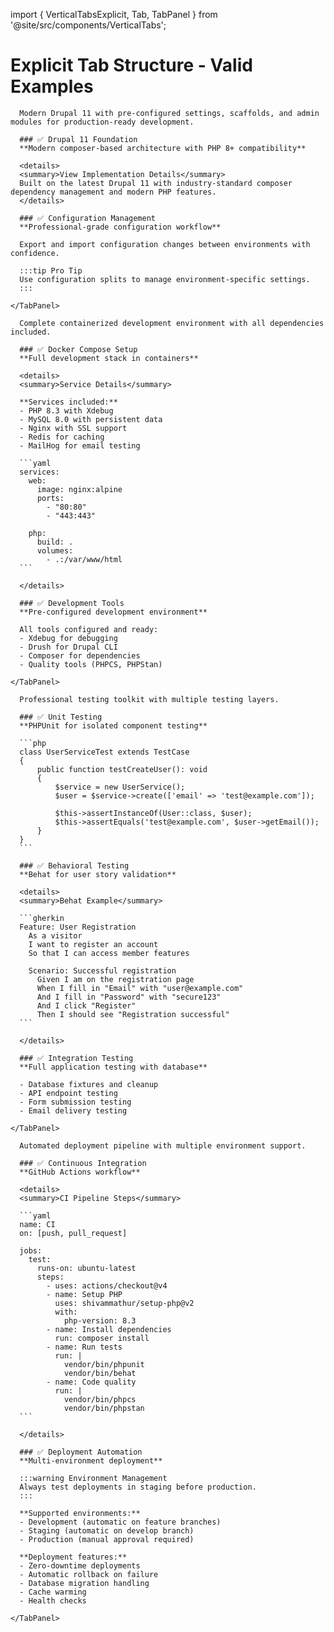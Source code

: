 import { VerticalTabsExplicit, Tab, TabPanel } from '@site/src/components/VerticalTabs';

# Explicit Tab Structure - Valid Examples

<VerticalTabsExplicit>
  <Tab icon="💧" title="Drupal Foundation" description="Core Drupal platform" badge="Platform">
    <TabPanel>
      
      Modern Drupal 11 with pre-configured settings, scaffolds, and admin modules for production-ready development.

      ### ✅ Drupal 11 Foundation
      **Modern composer-based architecture with PHP 8+ compatibility**

      <details>
      <summary>View Implementation Details</summary>
      Built on the latest Drupal 11 with industry-standard composer dependency management and modern PHP features.
      </details>

      ### ✅ Configuration Management
      **Professional-grade configuration workflow**

      Export and import configuration changes between environments with confidence.

      :::tip Pro Tip
      Use configuration splits to manage environment-specific settings.
      :::

    </TabPanel>
  </Tab>

  <Tab icon="🐳" title="Docker Services" description="Container stack" badge="Infrastructure">
    <TabPanel>
      
      Complete containerized development environment with all dependencies included.

      ### ✅ Docker Compose Setup
      **Full development stack in containers**

      <details>
      <summary>Service Details</summary>
      
      **Services included:**
      - PHP 8.3 with Xdebug
      - MySQL 8.0 with persistent data
      - Nginx with SSL support
      - Redis for caching
      - MailHog for email testing

      ```yaml
      services:
        web:
          image: nginx:alpine
          ports:
            - "80:80"
            - "443:443"
        
        php:
          build: .
          volumes:
            - .:/var/www/html
      ```

      </details>

      ### ✅ Development Tools
      **Pre-configured development environment**

      All tools configured and ready:
      - Xdebug for debugging
      - Drush for Drupal CLI
      - Composer for dependencies
      - Quality tools (PHPCS, PHPStan)

    </TabPanel>
  </Tab>

  <Tab icon="🔧" title="Testing Framework" description="Comprehensive testing tools" badge="Quality">
    <TabPanel>
      
      Professional testing toolkit with multiple testing layers.

      ### ✅ Unit Testing
      **PHPUnit for isolated component testing**

      ```php
      class UserServiceTest extends TestCase 
      {
          public function testCreateUser(): void
          {
              $service = new UserService();
              $user = $service->create(['email' => 'test@example.com']);
              
              $this->assertInstanceOf(User::class, $user);
              $this->assertEquals('test@example.com', $user->getEmail());
          }
      }
      ```

      ### ✅ Behavioral Testing
      **Behat for user story validation**

      <details>
      <summary>Behat Example</summary>

      ```gherkin
      Feature: User Registration
        As a visitor
        I want to register an account
        So that I can access member features

        Scenario: Successful registration
          Given I am on the registration page
          When I fill in "Email" with "user@example.com"
          And I fill in "Password" with "secure123"
          And I click "Register"
          Then I should see "Registration successful"
      ```

      </details>

      ### ✅ Integration Testing
      **Full application testing with database**

      - Database fixtures and cleanup
      - API endpoint testing
      - Form submission testing
      - Email delivery testing

    </TabPanel>
  </Tab>

  <Tab icon="🚀" title="Deployment Pipeline" description="CI/CD and automation" badge="DevOps">
    <TabPanel>
      
      Automated deployment pipeline with multiple environment support.

      ### ✅ Continuous Integration
      **GitHub Actions workflow**

      <details>
      <summary>CI Pipeline Steps</summary>

      ```yaml
      name: CI
      on: [push, pull_request]
      
      jobs:
        test:
          runs-on: ubuntu-latest
          steps:
            - uses: actions/checkout@v4
            - name: Setup PHP
              uses: shivammathur/setup-php@v2
              with:
                php-version: 8.3
            - name: Install dependencies
              run: composer install
            - name: Run tests
              run: |
                vendor/bin/phpunit
                vendor/bin/behat
            - name: Code quality
              run: |
                vendor/bin/phpcs
                vendor/bin/phpstan
      ```

      </details>

      ### ✅ Deployment Automation
      **Multi-environment deployment**

      :::warning Environment Management
      Always test deployments in staging before production.
      :::

      **Supported environments:**
      - Development (automatic on feature branches)
      - Staging (automatic on develop branch)
      - Production (manual approval required)

      **Deployment features:**
      - Zero-downtime deployments
      - Automatic rollback on failure
      - Database migration handling
      - Cache warming
      - Health checks

    </TabPanel>
  </Tab>
</VerticalTabsExplicit>
